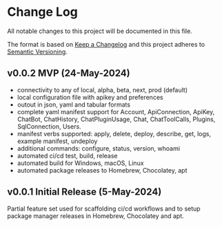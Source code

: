 # Change Log

All notable changes to this project will be documented in this file.

The format is based on [Keep a Changelog](http://keepachangelog.com/) and this project adheres to [Semantic Versioning](http://semver.org/).

## v0.0.2 MVP (24-May-2024)

- connectivity to any of local, alpha, beta, next, prod (default)
- local configuration file with apikey and preferences
- outout in json, yaml and tabular formats
- complete yaml manifest support for Account, ApiConnection, ApiKey, ChatBot, ChatHistory, ChatPluginUsage, Chat, ChatToolCalls, Plugins, SqlConnection, Users.
- manifest verbs supported: apply, delete, deploy, describe, get, logs, example manifest, undeploy
- additional commands: configure, status, version, whoami
- automated ci/cd test, build, release
- automated build for Windows, macOS, Linux
- automated package releases to Homebrew, Chocolatey, apt

## v0.0.1 Initial Release (5-May-2024)

Partial feature set used for scaffolding ci/cd workflows and to setup package manager releases in Homebrew, Chocolatey and apt.
